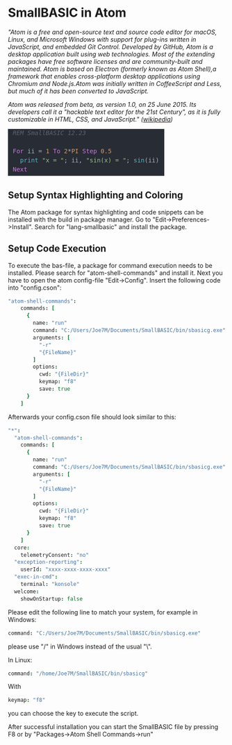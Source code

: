 # SmallBASIC in Atom

_"Atom is a free and open-source text and source code editor for macOS, Linux, and Microsoft Windows with
support for plug-ins written in JavaScript, and embedded Git Control. Developed by GitHub, Atom is a desktop
application built using web technologies. Most of the extending packages have free software licenses and are
community-built and maintained. Atom is based on Electron (formerly known as Atom Shell),a framework that
enables cross-platform desktop applications using Chromium and Node.js.Atom was initially written in
CoffeeScript and Less, but much of it has been converted to JavaScript._

_Atom was released from beta, as version 1.0, on 25 June 2015. Its developers call it a "hackable text editor
for the 21st Century", as it is fully customizable in HTML, CSS, and JavaScript." 
([wikipedia](https://en.wikipedia.org/wiki/Atom_(text_editor)))_

![Example](https://github.com/Joe7M/smallbasic.atom.syntaxcoloring/blob/main/Screenshot.png)

## Setup Syntax Highlighting and Coloring

The Atom package for syntax highlighting and code snippets can be installed with the build in package manager.
Go to "Edit->Preferences->Install". Search for "lang-smallbasic" and install the package.

## Setup Code Execution

To execute the bas-file, a package for command execution needs to be installed. Please search for
"atom-shell-commands" and install it. Next you have to open the atom config-file "Edit->Config". Insert the
following code into "config.cson":
```cson
"atom-shell-commands":
    commands: [
      {
        name: "run"
        command: "C:/Users/Joe7M/Documents/SmallBASIC/bin/sbasicg.exe"
        arguments: [
          "-r"
          "{FileName}"
        ]
        options:
          cwd: "{FileDir}"
          keymap: "f8"
          save: true
      }
    ]
```
Afterwards your config.cson file should look similar to this:
```cson
"*":
  "atom-shell-commands":
    commands: [
      {
        name: "run"
        command: "C:/Users/Joe7M/Documents/SmallBASIC/bin/sbasicg.exe"
        arguments: [
          "-r"
          "{FileName}"
        ]
        options:
          cwd: "{FileDir}"
          keymap: "f8"
          save: true
      }
    ]
  core:
    telemetryConsent: "no"
  "exception-reporting":
    userId: "xxxx-xxxx-xxxx-xxxx"
  "exec-in-cmd":
    terminal: "konsole"
  welcome:
    showOnStartup: false
```
Please edit the following line to match your system, for example in Windows:
```cson
command: "C:/Users/Joe7M/Documents/SmallBASIC/bin/sbasicg.exe"
```
please use "/" in Windows instead of the usual "\\".

In Linux:
```cson
command: "/home/Joe7M/SmallBASIC/bin/sbasicg"
```

With 
```cson
keymap: "f8"
```
you can choose the key to execute the script.

After successful installation you can start the SmallBASIC file by pressing F8 or by "Packages->Atom Shell Commands->run"
